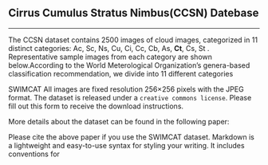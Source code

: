 ## Cirrus Cumulus Stratus Nimbus(CCSN) Datebase
---

The CCSN dataset contains 2500 images of cloud images, categorized in 11 distinct categories: Ac, Sc, Ns, Cu, Ci, Cc, Cb, As, **Ct**, Cs, St . Representative sample images from each category are shown below.According to the World Meterological Organization’s genera-based classification recommendation, we divide into 11 different
categories

SWIMCAT
All images are fixed resolution 256×256 pixels with the JPEG format. 
The dataset is released under a `creative commons license`. Please fill out this form to receive the download instructions.

More details about the dataset can be found in the following paper:



Please cite the above paper if you use the SWIMCAT dataset. 
Markdown is a lightweight and easy-to-use syntax for styling your writing. It includes conventions for

